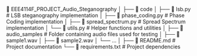 📂 EEE4114F_PROJECT_Audio_Steganography
│
├── 📂 code
│   ├── 📄 lsb.py            # LSB steganography implementation
│   ├── 📄 phase_coding.py   # Phase Coding implementation
│   ├── 📄 spread_spectrum.py # Spread Spectrum implementation
│   └── 📄 utils.py          # Helper functions and utilities
│
├── 📂 audio_samples         # Folder containing audio files used for testing
│   ├── 📄 sample1.wav
│   ├── 📄 sample2.wav
│   └── ...
│
├── 📄 README.md             # Project documentation
└── 📄 requirements.txt      # Project dependencies
